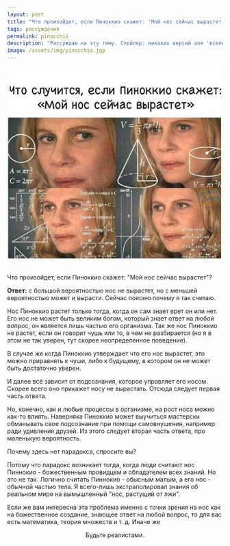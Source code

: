 ```yaml
---
layout: post
title: "Что произойдет, если Пиноккио скажет: 'Мой нос сейчас вырастет'?"
tags: рассуждения
permalink: pinocchio
description: "Рассуждаю на эту тему. Спойлер: никаких версий аля 'вселенная взорвалась' не будет, логика ставится во главу угла."
image: /assets/img/pinocchio.jgp
---
```


<img src="/assets/img/pinocchio.jpg" width="500px">

Что произойдет, если Пиноккио скажет: "Мой нос сейчас вырастет"?

**Ответ:** с большой вероятностью нос не вырастет, но с меньшей вероятностью может и вырасти. Сейчас поясню почему я так считаю.

Нос Пиноккио растет только тогда, когда он сам знает врет он или нет. Его нос не может быть великим богом, который знает ответ на любой вопрос, он является лишь частью его организма. Так же нос Пиноккио не растет, если он говорит чушь или то, в чем не разбирается (но я в этом не так уверен, тут скорее неопределенное поведение).

В случае же когда Пиноккио утверждает что его нос вырастет, это можно приравнять к чуши, либо к будущему, в котором он не может быть достаточно уверен.

И далее всё зависит от подсознания, которое управляет его носом. Скорее всего оно прикажет носу не вырастать. Отсюда следует первая часть ответа.

Но, конечно, как и любые процессы в организме, на рост носа можно как-то влиять. Наверняка Пиноккио может выучиться мастерски обманывать свое подсознание при помощи самовнушения, например ради удивления друзей. Из этого следует вторая часть ответа, про маленькую вероятность.

Почему здесь нет парадокса, спросите вы?

Потому что парадокс возникает тогда, когда люди считают нос Пиннокио - божественным провидцем и обладателем всех знаний. Но это не так. Логично считать Пиннокио - обысным малым, а его нос - обычной частью тела. Я всего-лишь экстраполировал знания об реальном мире на вымышленный "нос, растущий от лжи".

Если же вам интересна эта проблема именно с точки зрения на нос как на божественное создание, знающее ответ на любой вопрос, то для вас есть математика, теория множеств и т. д. Иначе же

<center>Будьте реалистами.</center>